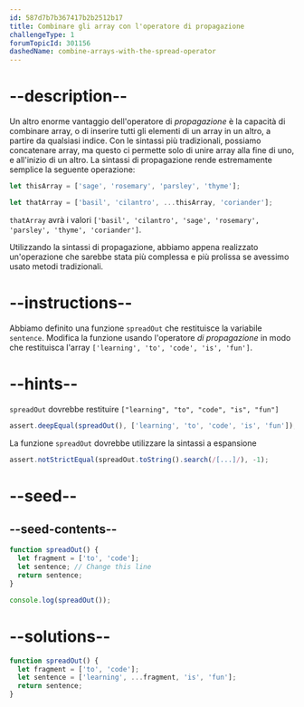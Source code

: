```yaml
---
id: 587d7b7b367417b2b2512b17
title: Combinare gli array con l'operatore di propagazione
challengeType: 1
forumTopicId: 301156
dashedName: combine-arrays-with-the-spread-operator
---
```


# --description--

Un altro enorme vantaggio dell'operatore di <dfn>propagazione</dfn> è la capacità di combinare array, o di inserire tutti gli elementi di un array in un altro, a partire da qualsiasi indice. Con le sintassi più tradizionali, possiamo concatenare array, ma questo ci permette solo di unire array alla fine di uno, e all'inizio di un altro. La sintassi di propagazione rende estremamente semplice la seguente operazione:

```js
let thisArray = ['sage', 'rosemary', 'parsley', 'thyme'];

let thatArray = ['basil', 'cilantro', ...thisArray, 'coriander'];
```

`thatArray` avrà i valori `['basil', 'cilantro', 'sage', 'rosemary', 'parsley', 'thyme', 'coriander']`.

Utilizzando la sintassi di propagazione, abbiamo appena realizzato un'operazione che sarebbe stata più complessa e più prolissa se avessimo usato metodi tradizionali.

# --instructions--

Abbiamo definito una funzione `spreadOut` che restituisce la variabile `sentence`. Modifica la funzione usando l'operatore <dfn>di propagazione</dfn> in modo che restituisca l'array `['learning', 'to', 'code', 'is', 'fun']`.

# --hints--

`spreadOut` dovrebbe restituire `["learning", "to", "code", "is", "fun"]`

```js
assert.deepEqual(spreadOut(), ['learning', 'to', 'code', 'is', 'fun']);
```

La funzione `spreadOut` dovrebbe utilizzare la sintassi a espansione

```js
assert.notStrictEqual(spreadOut.toString().search(/[...]/), -1);
```

# --seed--

## --seed-contents--

```js
function spreadOut() {
  let fragment = ['to', 'code'];
  let sentence; // Change this line
  return sentence;
}

console.log(spreadOut());
```

# --solutions--

```js
function spreadOut() {
  let fragment = ['to', 'code'];
  let sentence = ['learning', ...fragment, 'is', 'fun'];
  return sentence;
}
```
